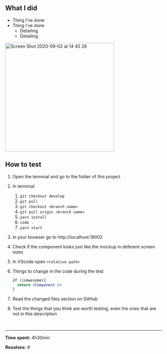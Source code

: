 ## What I did

- Thing I’ve done 
- Thing I’ve done
   - Detailing
   - Detailing

<img width="350" alt="Screen Shot 2020-09-02 at 14 45 26" src="https://user-images.githubusercontent.com/50433701/98610623-bf1eb480-22ce-11eb-8dc4-6fdf9af24753.png">

## How to test

1. Open the terminal and go to the folder of this project

1. In terminal:
   1. `git checkout develop`
   1. `git pull`
   1. `git checkout <branch name>`
   1. `git pull origin <branch name>`
   1. `yarn install`
   1. `code .`
   1. `yarn start`

1. In your browser go to http://localhost:19002

1. Check if the component looks just like the mockup in deferent screen sizes 

1. In VScode open `<relative path>`

1. Things to change in the code during the test
   ```jsx
   if (isAwesome){
     return <Component />
   }
   ```

1. Read the changed files section on GitHub 

1. Test the things that you think are worth testing, even the ones that are not in this description 

&nbsp;
***
**Time spent:** 4h30min

**Resolves:** #<issue number>


